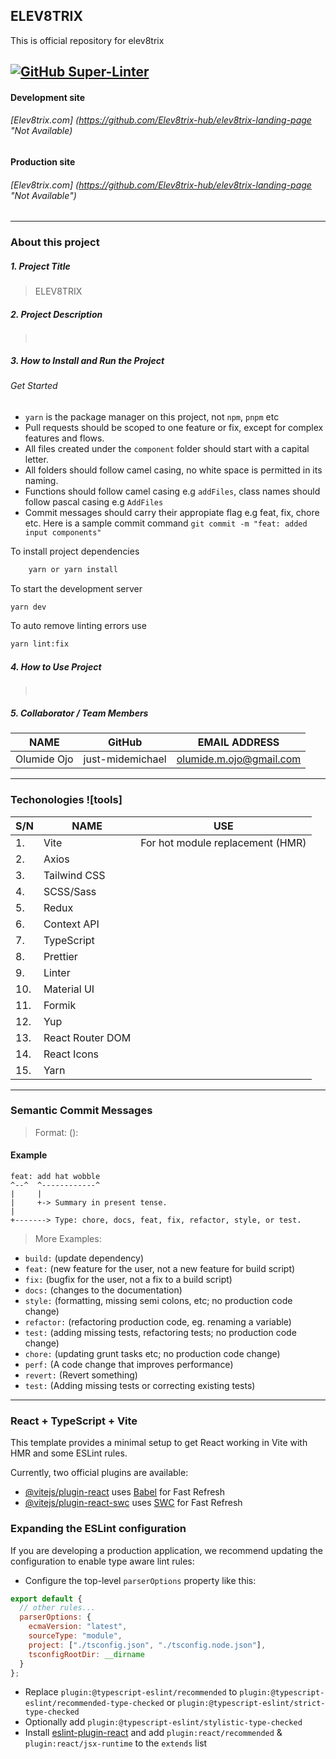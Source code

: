 ## ELEV8TRIX

This is official repository for elev8trix

## [![GitHub Super-Linter](https://github.com/Elev8trix-hub/elev8trix-landing-page/actions/workflows/linter.yml/badge.svg)](https://github.com/marketplace/actions/super-linter)

#### Development site

###### [Elev8trix.com] (https://github.com/Elev8trix-hub/elev8trix-landing-page "_Not Available_)

#### Production site

###### [Elev8trix.com] (https://github.com/Elev8trix-hub/elev8trix-landing-page "_Not Available_")

---

### About this project

##### 1. Project Title

> ELEV8TRIX

##### 2. Project Description

> ` `

##### 3. How to Install and Run the Project

###### Get Started

- `yarn` is the package manager on this project, not `npm`, `pnpm` etc
- Pull requests should be scoped to one feature or fix, except for complex features and flows.
- All files created under the `component` folder should start with a capital letter.
- All folders should follow camel casing, no white space is permitted in its naming.
- Functions should follow camel casing e.g `addFiles`, class names should follow pascal casing e.g `AddFiles`
- Commit messages should carry their appropiate flag e.g feat, fix, chore etc. Here is a sample commit command `git commit -m "feat: added input components"`

To install project dependencies

```bash
    yarn or yarn install
```

To start the development server

```bash
yarn dev
```

To auto remove linting errors use

```bash
yarn lint:fix
```

##### 4. How to Use Project

> ` `

##### 5. Collaborator / Team Members

| NAME        | GitHub           | EMAIL ADDRESS           |
| ----------- | ---------------- | ----------------------- |
| Olumide Ojo | just-midemichael | olumide.m.ojo@gmail.com |

---

### Techonologies ![tools]

| S/N | NAME             | USE                              |
| --- | ---------------- | -------------------------------- |
| 1.  | Vite             | For hot module replacement (HMR) |
| 2.  | Axios            |                                  |
| 3.  | Tailwind CSS     |                                  |
| 4.  | SCSS/Sass        |                                  |
| 5.  | Redux            |                                  |
| 6.  | Context API      |                                  |
| 7.  | TypeScript       |                                  |
| 8.  | Prettier         |                                  |
| 9.  | Linter           |                                  |
| 10. | Material UI      |                                  |
| 11. | Formik           |                                  |
| 12. | Yup              |                                  |
| 13. | React Router DOM |                                  |
| 14. | React Icons      |                                  |
| 15. | Yarn             |                                  |

---

### Semantic Commit Messages

> Format: <type>(<scope>): <subject>

#### Example

```
feat: add hat wobble
^--^  ^------------^
|     |
|     +-> Summary in present tense.
|
+-------> Type: chore, docs, feat, fix, refactor, style, or test.
```

> More Examples:

- `build:` (update dependency)
- `feat:` (new feature for the user, not a new feature for build script)
- `fix:` (bugfix for the user, not a fix to a build script)
- `docs:` (changes to the documentation)
- `style:` (formatting, missing semi colons, etc; no production code change)
- `refactor:` (refactoring production code, eg. renaming a variable)
- `test:` (adding missing tests, refactoring tests; no production code change)
- `chore:` (updating grunt tasks etc; no production code change)
- `perf:` (A code change that improves performance)
- `revert:` (Revert something)
- `test:` (Adding missing tests or correcting existing tests)

---

### React + TypeScript + Vite

This template provides a minimal setup to get React working in Vite with HMR and some ESLint rules.

Currently, two official plugins are available:

- [@vitejs/plugin-react](https://github.com/vitejs/vite-plugin-react/blob/main/packages/plugin-react/README.md) uses [Babel](https://babeljs.io/) for Fast Refresh
- [@vitejs/plugin-react-swc](https://github.com/vitejs/vite-plugin-react-swc) uses [SWC](https://swc.rs/) for Fast Refresh

### Expanding the ESLint configuration

If you are developing a production application, we recommend updating the configuration to enable type aware lint rules:

- Configure the top-level `parserOptions` property like this:

```js
export default {
  // other rules...
  parserOptions: {
    ecmaVersion: "latest",
    sourceType: "module",
    project: ["./tsconfig.json", "./tsconfig.node.json"],
    tsconfigRootDir: __dirname
  }
};
```

- Replace `plugin:@typescript-eslint/recommended` to `plugin:@typescript-eslint/recommended-type-checked` or `plugin:@typescript-eslint/strict-type-checked`
- Optionally add `plugin:@typescript-eslint/stylistic-type-checked`
- Install [eslint-plugin-react](https://github.com/jsx-eslint/eslint-plugin-react) and add `plugin:react/recommended` & `plugin:react/jsx-runtime` to the `extends` list

